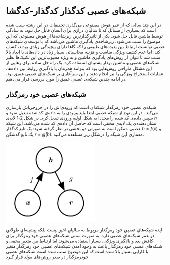 # شبکه‌های عصبی کدگذار کدگذار-کدگشا

در این چند سالی که از عمر هوش مصنوعی می‌گذرد، تحقیقات در این رشته سبب شده است که بسیاری از مسائل که تا سالیان درازی برای انسان قابل حل نبود، به سادگی توسط ماشین قابل حل شود. یکی از تاثیرگذارترین زیرشاخه‌ها از هوش مصنوعی که این موضوع را سبب می‌شود، زیرشاخه‌ی یادگیری ماشین می‌باشد که با توسعه‌ی شبکه‌های عصبی توانست ارتباط بین پدیده‌های طبیعی را که گاها دارای پیچیدگی زیادی بودند، کشف کند. اما عدم کشف ویژگی مناسب و هزینه محاسباتی بسیار زیاد در داده‌های با ابعاد بالا سبب شد تا نتوان از روش‌های یادگیری ماشین و به ویژه محبوب‌ترین این تکنیک‌ها نظیر شبکه‌های عصبی و ماشین بردار پشتیبان استفاده کرد. یک راه حل ساده برای رهایی از این مشکل طراحی روش‌هایی بود که بتوانند همزمان با یادگیریِ روابط بین داده‌ها، عملیات استخراج ویژگی را نیز انجام دهند و این سرآغازی بر شبکه‌های عصبی عمیق بود. در ادامه چندین شبکه‌ی عصبی عمیق را مورد بررسی قرار می‌دهیم.

## شبکه‌های عصبی خود رمزگذار

شبکه‌ی عصبی خود رمزگذار شبکه‌ای است که ورودی‌اش را در خروجی‌اش بازسازی می‌کند . در این نوع از شبکه عصبی ابتدا باید ورودی را به داده‌ی کد شده تبدیل نمود و سپس داده‌ی کد شده را مجددا به شکل اولیه ورودی تبدیل کرد. در شکل ‏2‑1 لایه‌ی $h$ نشان‌دهنده‌ی یک لایه‌ی مخفی است که حاصل آن داده‌ی کد شده می‌باشد. این شبکه عصبی ممکن است به صورتی دو بخشی در نظر گرفته شود: یک تابع کدگذار  $h=f(x)$ و یک تابع کدشکن $r=g(h)$. معماری این شبکه را درشکل زیر مشاهده می‌کنید.

 ![](.\autoencoder.png)

ایده‌ شبکه‌های عصبی خود رمزگذار مربوط به سالیان اخیر نیست بلکه پیشینه‌ای طولانی در عمر شبکه‌های عصبی دارد. به صورت سنتی شبکه‌های عصبی خود رمزگذار برای کاهش بعد و یادگیری ویژگی، بسیار استفاده می‌شوند اما ارتباط بین متغیر مخفی و شبکه‌های عصبی خود رمزگذار باعث به وجود آمدن شبکه‌های عصبی خود رمزگذارِ متغیر با کارایی بسیار بالا شده است که این موضوع سبب شده است شبکه‌های عصبی خودرمزگذار در صدر روش‌های مولد قرار گیرد